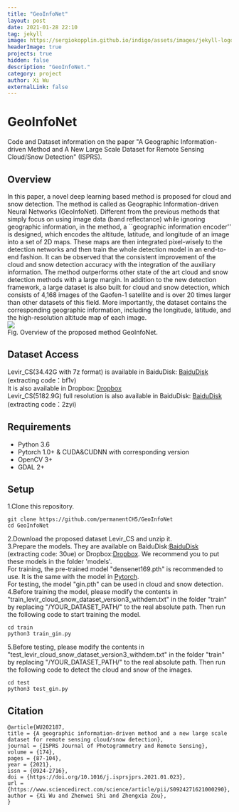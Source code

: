 ```yaml
---
title: "GeoInfoNet"
layout: post
date: 2021-01-28 22:10
tag: jekyll
image: https://sergiokopplin.github.io/indigo/assets/images/jekyll-logo-light-solid.png
headerImage: true
projects: true
hidden: false
description: "GeoInfoNet."
category: project
author: Xi Wu
externalLink: false
---
```

# GeoInfoNet
Code and Dataset information on the paper "A Geographic Information-driven Method and A New Large Scale Dataset for Remote Sensing Cloud/Snow Detection" (ISPRS).

## Overview
In this paper, a novel deep learning based method is proposed for cloud and snow detection. The method is called as Geographic Information-driven Neural Networks (GeoInfoNet). Different from the previous methods that simply focus on using image data (band reflectance) while ignoring geographic information, in the method, a ``geographic information encoder'' is designed, which encodes the altitude, latitude, and longitude of an image into a set of 2D maps. These maps are then integrated pixel-wisely to the detection networks and then train the whole detection model in an end-to-end fashion. It can be observed that the consistent improvement of the cloud and snow detection accuracy with the integration of the auxiliary information. The method outperforms other state of the art cloud and snow detection methods with a large margin. In addition to the new detection framework, a large dataset is also built for cloud and snow detection, which consists of 4,168 images of the Gaofen-1 satellite and is over 20 times larger than other datasets of this field. More importantly, the dataset contains the corresponding geographic information, including the longitude, latitude, and the high-resolution altitude map of each image.  
![](algorithm_flow.png)  
Fig. Overview of the proposed method GeoInfoNet.  

## Dataset Access
Levir_CS(34.42G with 7z format) is available in BaiduDisk: [BaiduDisk](https://pan.baidu.com/s/1AMf9_7RYZyGHDTQcGfFLHA) (extracting code：bf1v)  
It is also available in Dropbox: [Dropbox](https://www.dropbox.com/sh/tauqvwnejlygvi0/AAA2_3uQv0AKTJ59nNviKCTRa?dl=0)    
Levir_CS(5182.9G) full resolution is also available in BaiduDisk: [BaiduDisk](https://pan.baidu.com/s/1YDgwGJ9ZTVvDNq-iEnh5ZA) (extracting code：2zyi)  

## Requirements
* Python 3.6
* Pytorch 1.0+ & CUDA&CUDNN with corresponding version
* OpenCV 3+
* GDAL 2+

## Setup
1.Clone this repository.  
```
git clone https://github.com/permanentCH5/GeoInfoNet
cd GeoInfoNet
```
2.Download the proposed dataset Levir_CS and unzip it.  
3.Prepare the models. They are available on BaiduDisk:[BaiduDisk](https://pan.baidu.com/s/16C1L3CuqcP0rG0WbXU4qYA ) (extracting code: 30ue) or Dropbox:[Dropbox](https://www.dropbox.com/sh/6e1ojw5apxbzmao/AAAQKsyRzB0bD5JNLqV81093a?dl=0). We recommend you to put these models in the folder 'models'.  
For training, the pre-trained model "densenet169.pth" is recommended to use. It is the same with the model in [Pytorch](https://pytorch.org/vision/stable/_modules/torchvision/models/densenet.html#densenet169).  
For testing, the model "gin.pth" can be used in cloud and snow detection.  
4.Before training the model, please modify the contents in "train_levir_cloud_snow_dataset_version3_withdem.txt" in the folder "train" by replacing "/YOUR_DATASET_PATH/" to the real absolute path. Then run the following code to start training the model.
```
cd train
python3 train_gin.py
```
5.Before testing, please modify the contents in "test_levir_cloud_snow_dataset_version3_withdem.txt" in the folder "train" by replacing "/YOUR_DATASET_PATH/" to the real absolute path. Then run the following code to detect the cloud and snow of the images.
```
cd test
python3 test_gin.py
```

## Citation
```
@article{WU202187,
title = {A geographic information-driven method and a new large scale dataset for remote sensing cloud/snow detection},
journal = {ISPRS Journal of Photogrammetry and Remote Sensing},
volume = {174},
pages = {87-104},
year = {2021},
issn = {0924-2716},
doi = {https://doi.org/10.1016/j.isprsjprs.2021.01.023},
url = {https://www.sciencedirect.com/science/article/pii/S0924271621000290},
author = {Xi Wu and Zhenwei Shi and Zhengxia Zou},
}
```
